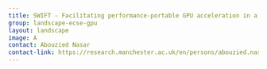 ```yaml
---
title: SWIFT - Facilitating performance-portable GPU acceleration in a task-based massively parallel SPH solver
group: landscape-ecse-gpu
layout: landscape
image: A
contact: Abouzied Nasar
contact-link: https://research.manchester.ac.uk/en/persons/abouzied.nasar
---
```

